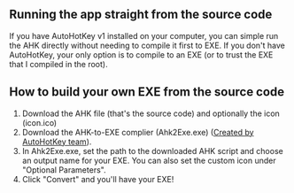## Running the app straight from the source code
If you have AutoHotKey v1 installed on your computer, you can simple run the AHK directly without needing to compile it first to EXE.
If you don't have AutoHotKey, your only option is to compile to an EXE (or to trust the EXE that I compiled in the root).

## How to build your own EXE from the source code
1. Download the AHK file (that's the source code) and optionally the icon (icon.ico)
2. Download the AHK-to-EXE complier (Ahk2Exe.exe) ([Created by AutoHotKey team](https://github.com/AutoHotkey/Ahk2Exe)).
3. In Ahk2Exe.exe, set the path to the downloaded AHK script and choose an output name for your EXE. You can also set the custom icon under "Optional Parameters".
4. Click "Convert" and you'll have your EXE!
